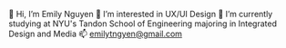 👋 Hi, I’m Emily Nguyen
👀 I’m interested in UX/UI Design
🌱 I’m currently studying at NYU's Tandon School of Engineering majoring in Integrated Design and Media
📫 emilytngyen@gmail.com
